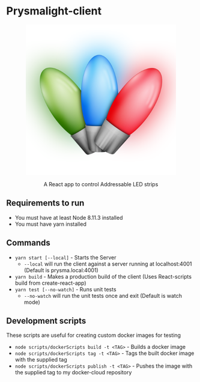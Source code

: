 Prysmalight-client
===========================================

<p align="center">
  <img alt="Prysmalight-client" src="./lights.png" width="400">
</p>

<p align="center">
  A React app to control Addressable LED strips
</p>

## Requirements to run
- You must have at least Node 8.11.3 installed
- You must have yarn installed

## Commands
- ```yarn start [--local]``` - Starts the Server
  - ```--local``` will run the client against a server running at localhost:4001 (Default is prysma.local:4001)
- ```yarn build``` - Makes a production build of the client (Uses React-scripts build from create-react-app)
- ```yarn test [--no-watch]``` - Runs unit tests
  - ```--no-watch``` will run the unit tests once and exit (Default is watch mode)

## Development scripts
These scripts are useful for creating custom docker images for testing

- ```node scripts/dockerScripts build -t <TAG>``` - Builds a docker image
- ```node scripts/dockerScripts tag -t <TAG>``` - Tags the built docker image with the supplied tag
- ```node scripts/dockerScripts publish -t <TAG>``` - Pushes the image with the supplied tag to my docker-cloud repository


